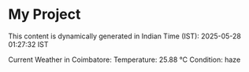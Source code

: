 # My Project

This content is dynamically generated in Indian Time (IST): 2025-05-28 01:27:32 IST


Current Weather in Coimbatore:
Temperature: 25.88 °C
Condition: haze
